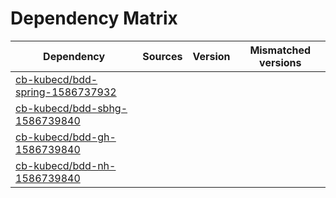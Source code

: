 # Dependency Matrix

Dependency | Sources | Version | Mismatched versions
---------- | ------- | ------- | -------------------
[cb-kubecd/bdd-spring-1586737932](https://github.com/cb-kubecd/bdd-spring-1586737932.git) |  | []() | 
[cb-kubecd/bdd-sbhg-1586739840](https://github.com/cb-kubecd/bdd-sbhg-1586739840.git) |  | []() | 
[cb-kubecd/bdd-gh-1586739840](https://github.com/cb-kubecd/bdd-gh-1586739840.git) |  | []() | 
[cb-kubecd/bdd-nh-1586739840](https://github.com/cb-kubecd/bdd-nh-1586739840.git) |  | []() | 

